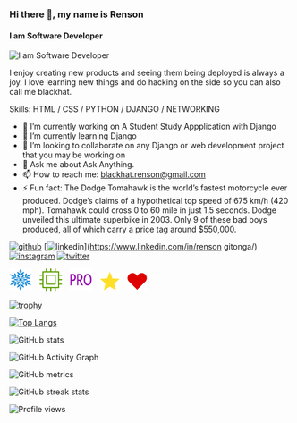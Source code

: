 ### Hi there 👋, my name is Renson 
#### I am Software Developer
![I am Software Developer](https://media.istockphoto.com/photos/the-code-is-on-a-laptop-on-a-wooden-table-in-front-of-the-window-in-picture-id1327335521?k=20&m=1327335521&s=612x612&w=0&h=NFEltzbG1VPuZnUsuUG-u4Z50dk4CXg52yZkqTWJYHU=)

I enjoy creating new products and seeing them being deployed is always a joy. I love learning new things and do hacking on the side so you can also call me blackhat.

Skills:  HTML / CSS / PYTHON / DJANGO / NETWORKING

- 🔭 I’m currently working on A Student Study Appplication with Django 
- 🌱 I’m currently learning Django 
- 👯 I’m looking to collaborate on any Django or web development project that you may be working on 
- 💬 Ask me about Ask Anything. 
- 📫 How to reach me: blackhat.renson@gmail.com 
- ⚡ Fun fact: The Dodge Tomahawk is the world’s fastest motorcycle ever produced. Dodge’s claims of a hypothetical top speed of 675 km/h (420 mph). Tomahawk could cross 0 to 60 mile in just 1.5 seconds. Dodge unveiled this ultimate superbike in 2003. Only 9 of these bad boys produced, all of which carry a price tag around $550,000. 


[<img src='https://cdn.jsdelivr.net/npm/simple-icons@3.0.1/icons/github.svg' alt='github' height='40'>](https://github.com/GitongaRenson)  [<img src='https://cdn.jsdelivr.net/npm/simple-icons@3.0.1/icons/linkedin.svg' alt='linkedin' height='40'>](https://www.linkedin.com/in/renson gitonga/)  [<img src='https://cdn.jsdelivr.net/npm/simple-icons@3.0.1/icons/instagram.svg' alt='instagram' height='40'>](https://www.instagram.com/_gitonga_254/)  [<img src='https://cdn.jsdelivr.net/npm/simple-icons@3.0.1/icons/twitter.svg' alt='twitter' height='40'>](https://twitter.com/BlackhatCoded)  

<a href='https://archiveprogram.github.com/'><img src='https://raw.githubusercontent.com/acervenky/animated-github-badges/master/assets/acbadge.gif' width='40' height='40'></a> <a href='https://docs.github.com/en/developers'><img src='https://raw.githubusercontent.com/acervenky/animated-github-badges/master/assets/devbadge.gif' width='40' height='40'></a> <a href='https://github.com/pricing'><img src='https://raw.githubusercontent.com/acervenky/animated-github-badges/master/assets/pro.gif' width='40' height='40'></a> <a href='https://stars.github.com/'><img src='https://raw.githubusercontent.com/acervenky/animated-github-badges/master/assets/starbadge.gif' width='35' height='35'></a> <a href='https://docs.github.com/en/github/supporting-the-open-source-community-with-github-sponsors'><img src='https://raw.githubusercontent.com/acervenky/animated-github-badges/master/assets/sponsorbadge.gif' width='35' height='35'></a> 

[![trophy](https://github-profile-trophy.vercel.app/?username=GitongaRenson)](https://github.com/ryo-ma/github-profile-trophy)

[![Top Langs](https://github-readme-stats.vercel.app/api/top-langs/?username=GitongaRenson)](https://github.com/anuraghazra/github-readme-stats)

![GitHub stats](https://github-readme-stats.vercel.app/api?username=GitongaRenson&show_icons=true&count_private=true)  

![GitHub Activity Graph](https://activity-graph.herokuapp.com/graph?username=GitongaRenson)  

![GitHub metrics](https://metrics.lecoq.io/GitongaRenson)  

![GitHub streak stats](https://github-readme-streak-stats.herokuapp.com/?user=GitongaRenson)  

![Profile views](https://gpvc.arturio.dev/GitongaRenson)  
